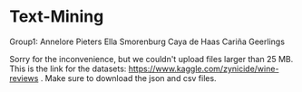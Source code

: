 # Text-Mining

Group1:
Annelore Pieters
Ella Smorenburg
Caya de Haas
Cariña Geerlings

Sorry for the inconvenience, but we couldn't upload files larger than 25 MB. 
This is the link for the datasets: https://www.kaggle.com/zynicide/wine-reviews .
Make sure to download the json and csv files. 
